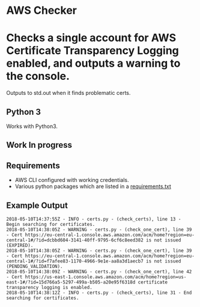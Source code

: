 # AWS Checker #

# Checks a single account for AWS Certificate Transparency Logging enabled, and outputs a warning to the console.

Outputs to std.out when it finds problematic certs.

## Python 3
Works with Python3. 

## Work In progress

## Requirements

* AWS CLI configured with working credentials.
* Various python packages which are listed in a <a href="requirements.txt">requirements.txt</a>

## Example Output

```
2018-05-10T14:37:55Z - INFO - certs.py - (check_certs), line 13 - Begin searching for certificates.
2018-05-10T14:38:05Z - WARNING - certs.py - (check_one_cert), line 39 - Cert https://eu-central-1.console.aws.amazon.com/acm/home?region=eu-central-1#/?id=dcbbd604-3141-40ff-9795-6cf6c8eed382 is not issued (EXPIRED).
2018-05-10T14:38:05Z - WARNING - certs.py - (check_one_cert), line 39 - Cert https://eu-central-1.console.aws.amazon.com/acm/home?region=eu-central-1#/?id=f7afee83-1170-4966-9e1e-aa8a3d1aecb7 is not issued (PENDING_VALIDATION).
2018-05-10T14:38:09Z - WARNING - certs.py - (check_one_cert), line 42 - Cert https://us-east-1.console.aws.amazon.com/acm/home?region=us-east-1#/?id=15d766a5-5297-499a-b505-a20e95f6318d certificate transparency logging is enabled.
2018-05-10T14:38:12Z - INFO - certs.py - (check_certs), line 31 - End searching for certificates.
```

